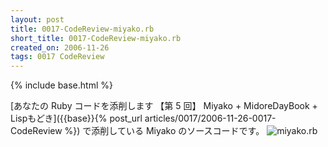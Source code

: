 ```yaml
---
layout: post
title: 0017-CodeReview-miyako.rb
short_title: 0017-CodeReview-miyako.rb
created_on: 2006-11-26
tags: 0017 CodeReview
---
```

{% include base.html %}


[あなたの Ruby コードを添削します 【第 5 回】 Miyako + MidoreDayBook + Lispもどき]({{base}}{% post_url articles/0017/2006-11-26-0017-CodeReview %}) で添削している Miyako のソースコードです。
![miyako.rb]({{base}}{{site.baseurl}}/images/0017-CodeReview-miyako.rb/miyako.rb)


